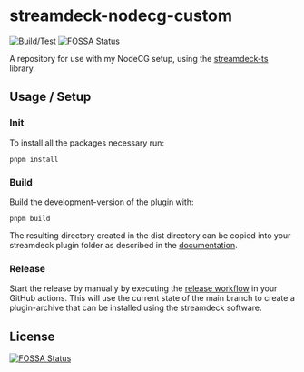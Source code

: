 # streamdeck-nodecg-custom

![Build/Test](https://github.com/z0w13/streamdeck-nodecg-custom/workflows/Build%2FTest/badge.svg)
[![FOSSA Status](https://app.fossa.com/api/projects/git%2Bgithub.com%2Fz0w13%2Fstreamdeck-nodecg-custom.svg?type=shield)](https://app.fossa.com/projects/git%2Bgithub.com%2Fz0w13%2Fstreamdeck-nodecg-custom?ref=badge_shield)

A repository for use with my NodeCG setup, using the [streamdeck-ts](https://github.com/rweich/streamdeck-ts) library.

## Usage / Setup

### Init
To install all the packages necessary run:
```shell
pnpm install
```

### Build
Build the development-version of the plugin with:
```shell
pnpm build
```
The resulting directory created in the dist directory can be copied into your streamdeck plugin folder as described in the [documentation](https://developer.elgato.com/documentation/stream-deck/sdk/create-your-own-plugin/).

### Release
Start the release by manually by executing the [release workflow](.github/workflows/release.yml) in your GitHub actions.
This will use the current state of the main branch to create a plugin-archive that can be installed using the streamdeck software.

## License
[![FOSSA Status](https://app.fossa.com/api/projects/git%2Bgithub.com%2Fz0w13%2Fstreamdeck-nodecg-custom.svg?type=large)](https://app.fossa.com/projects/git%2Bgithub.com%2Fz0w13%2Fstreamdeck-nodecg-custom?ref=badge_large)
